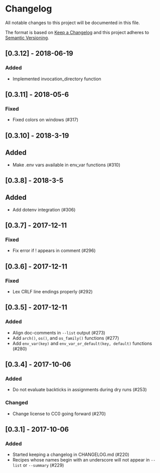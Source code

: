 # Changelog

All notable changes to this project will be documented in this file.

The format is based on [Keep a Changelog](http://keepachangelog.com/en/1.0.0/)
and this project adheres to [Semantic Versioning](http://semver.org/spec/v2.0.0.html).

## [0.3.12] - 2018-06-19
### Added
- Implemented invocation_directory function

## [0.3.11] - 2018-05-6
### Fixed
- Fixed colors on windows (#317)

## [0.3.10] - 2018-3-19
## Added
- Make .env vars available in env_var functions (#310)

## [0.3.8] - 2018-3-5
## Added
- Add dotenv integration (#306)

## [0.3.7] - 2017-12-11
### Fixed
- Fix error if ! appears in comment (#296)

## [0.3.6] - 2017-12-11
### Fixed
- Lex CRLF line endings properly (#292)

## [0.3.5] - 2017-12-11
### Added
- Align doc-comments in `--list` output (#273)
- Add `arch()`, `os()`, and `os_family()` functions (#277)
- Add `env_var(key)` and `env_var_or_default(key, default)` functions (#280)

## [0.3.4] - 2017-10-06
### Added
- Do not evaluate backticks in assignments during dry runs (#253)

### Changed
- Change license to CC0 going forward (#270)

## [0.3.1] - 2017-10-06
### Added
- Started keeping a changelog in CHANGELOG.md (#220)
- Recipes whose names begin with an underscore will not appear in `--list` or `--summary` (#229)
